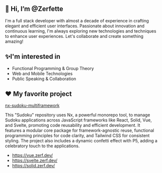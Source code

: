 ## 👋 Hi, I’m @Zerfette
I'm a full stack developer with almost a decade of experience in crafting elegant and efficient user interfaces. Passionate about innovation and continuous learning, I'm always exploring new technologies and techniques to enhance user experiences. Let's collaborate and create something amazing!

## ✨I'm interested in
 - Functional Programming & Group Theory
 - Web and Mobile Technologies
 - Public Speaking & Collaboration

## ❤️ My favorite project
[nx-sudoku-multiframework](https://github.com/Zerfette/nx-sudoku-multiframework)

This "Sudoku" repository uses Nx, a powerful monorepo tool, to manage Sudoku applications across JavaScript frameworks like React, Solid, Vue, and Svelte, promoting code reusability and efficient development. It features a modular core package for framework-agnostic reuse, functional programming principles for code clarity, and Tailwind CSS for consistent styling. The project also includes a dynamic confetti effect with P5, adding a celebratory touch to the applications.
- https://vue.zerf.dev/
- https://svelte.zerf.dev/
- https://solid.zerf.dev/

<!---
Zerfette/Zerfette is a ✨ special ✨ repository because its `README.md` (this file) appears on your GitHub profile.
You can click the Preview link to take a look at your changes.
--->
